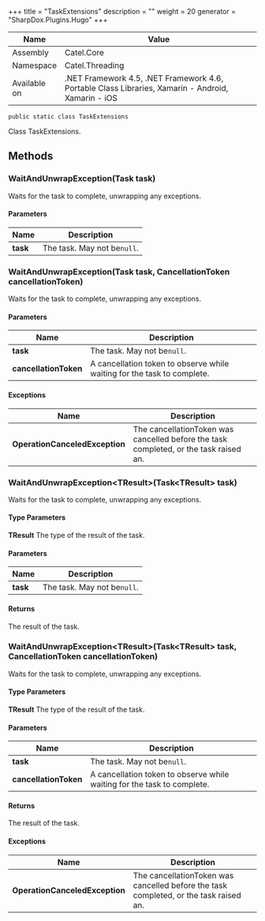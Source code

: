 

+++
title = "TaskExtensions" 
description = ""
weight = 20
generator = "SharpDox.Plugins.Hugo"
+++

Name|Value
---|---
Assembly|Catel.Core
Namespace|Catel.Threading
Available on|.NET Framework 4.5, .NET Framework 4.6, Portable Class Libraries, Xamarin - Android, Xamarin - iOS

```
public static class TaskExtensions
```

Class TaskExtensions.

## Methods

### WaitAndUnwrapException(Task task)

Waits for the task to complete, unwrapping any exceptions.

#### Parameters

Name|Description
---|---
**task**|The task. May not be`null`.

### WaitAndUnwrapException(Task task, CancellationToken cancellationToken)

Waits for the task to complete, unwrapping any exceptions.

#### Parameters

Name|Description
---|---
**task**|The task. May not be`null`.
**cancellationToken**|A cancellation token to observe while waiting for the task to complete.

#### Exceptions

Name|Description
---|---
**OperationCanceledException**|The cancellationToken was cancelled before the task completed, or the task raised an.

### WaitAndUnwrapException&lt;TResult&gt;(Task&lt;TResult&gt; task)

Waits for the task to complete, unwrapping any exceptions.

#### Type Parameters

**TResult**
The type of the result of the task.

#### Parameters

Name|Description
---|---
**task**|The task. May not be`null`.

#### Returns

The result of the task.

### WaitAndUnwrapException&lt;TResult&gt;(Task&lt;TResult&gt; task, CancellationToken cancellationToken)

Waits for the task to complete, unwrapping any exceptions.

#### Type Parameters

**TResult**
The type of the result of the task.

#### Parameters

Name|Description
---|---
**task**|The task. May not be`null`.
**cancellationToken**|A cancellation token to observe while waiting for the task to complete.

#### Returns

The result of the task.

#### Exceptions

Name|Description
---|---
**OperationCanceledException**|The cancellationToken was cancelled before the task completed, or the task raised an.

